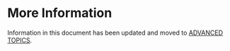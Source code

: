 # More Information

Information in this document has been updated and moved to [ADVANCED TOPICS](https://github.com/mikebrady/shairport-sync/blob/development/ADVANCED%20TOPICS/README.md).
